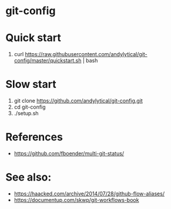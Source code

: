 # git-config

# Quick start
1. curl https://raw.githubusercontent.com/andylytical/git-config/master/quickstart.sh | bash


# Slow start
1. git clone https://github.com/andylytical/git-config.git
1. cd git-config
1. ./setup.sh

# References
* https://github.com/fboender/multi-git-status/


# See also:
* https://haacked.com/archive/2014/07/28/github-flow-aliases/
* https://documentup.com/skwp/git-workflows-book
